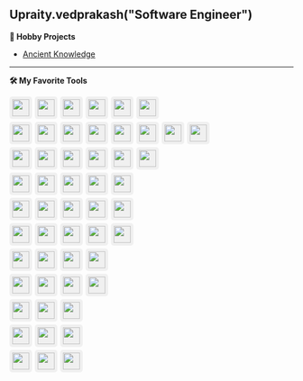 
## Upraity.vedprakash("Software Engineer")

**🎨 Hobby Projects**

- [Ancient Knowledge](https://www.ancientknowledge.in)

---

**🛠️ My Favorite Tools**

<div style="display: flex; align-items: center; gap: 5px; margin-bottom: 5px;">
<img src="https://registry.npmmirror.com/@lobehub/icons-static-png/latest/files/light/openai.png" style="height: 30px; background: #f0f0f0; padding: 5px; border-radius: 5px;"/>
<img src="https://registry.npmmirror.com/@lobehub/icons-static-png/latest/files/light/claude-color.png" style="height: 30px; background: #f0f0f0; padding: 5px; border-radius: 5px;"/>
<img src="https://registry.npmmirror.com/@lobehub/icons-static-png/latest/files/light/gemini-color.png" style="height: 30px; background: #f0f0f0; padding: 5px; border-radius: 5px;"/>
<img src="https://registry.npmmirror.com/@lobehub/icons-static-png/latest/files/light/huggingface-color.png" style="height: 30px; background: #f0f0f0; padding: 5px; border-radius: 5px;"/>
<img src="https://registry.npmmirror.com/@lobehub/icons-static-png/latest/files/light/perplexity-color.png" style="height: 30px; background: #f0f0f0; padding: 5px; border-radius: 5px;"/>
<img src="https://registry.npmmirror.com/@lobehub/icons-static-png/latest/files/light/githubcopilot.png" style="height: 30px; background: #f0f0f0; padding: 5px; border-radius: 5px;"/>
</div>


<div style="display: flex; align-items: center; gap: 5px; margin-bottom: 5px;">
<img src="https://cdn.jsdelivr.net/gh/devicons/devicon@latest/icons/amazonwebservices/amazonwebservices-original-wordmark.svg" style="height: 30px; background: #f0f0f0; padding: 5px; border-radius: 5px;" />
<img src="https://cdn.jsdelivr.net/gh/devicons/devicon@latest/icons/googlecloud/googlecloud-original.svg" style="height: 30px; background: #f0f0f0; padding: 5px; border-radius: 5px;" />
<img src="https://cdn.jsdelivr.net/gh/devicons/devicon@latest/icons/docker/docker-original.svg" style="height: 30px; background: #f0f0f0; padding: 5px; border-radius: 5px;" />
<img src="https://cdn.jsdelivr.net/gh/devicons/devicon@latest/icons/kubernetes/kubernetes-original.svg" style="height: 30px; background: #f0f0f0; padding: 5px; border-radius: 5px;" />
<img src="https://cdn.jsdelivr.net/gh/devicons/devicon@latest/icons/terraform/terraform-original.svg" style="height: 30px; background: #f0f0f0; padding: 5px; border-radius: 5px;" />
<img src="https://cdn.jsdelivr.net/gh/devicons/devicon@latest/icons/githubactions/githubactions-original.svg" style="height: 30px; background: #f0f0f0; padding: 5px; border-radius: 5px;" />
<img src="https://cdn.jsdelivr.net/gh/devicons/devicon@latest/icons/jenkins/jenkins-original.svg" style="height: 30px; background: #f0f0f0; padding: 5px; border-radius: 5px;" />
<img src="https://cdn.jsdelivr.net/gh/devicons/devicon@latest/icons/cloudflare/cloudflare-original.svg" style="height: 30px; background: #f0f0f0; padding: 5px; border-radius: 5px;" />
</div>

<div style="display: flex; align-items: center; gap: 5px; margin-bottom: 5px;">
  <img src="https://cdn.jsdelivr.net/gh/devicons/devicon@latest/icons/python/python-original.svg" style="height: 30px; background: #f0f0f0; padding: 5px; border-radius: 5px;" />
  <img src="https://cdn.jsdelivr.net/gh/devicons/devicon@latest/icons/django/django-plain.svg" style="height: 30px; background: #f0f0f0; padding: 5px; border-radius: 5px;" />
  <img src="https://cdn.jsdelivr.net/gh/devicons/devicon@latest/icons/djangorest/djangorest-original.svg" style="height: 30px; background: #f0f0f0; padding: 5px; border-radius: 5px;" />
  <img src="https://cdn.jsdelivr.net/gh/devicons/devicon@latest/icons/flask/flask-original.svg" style="height: 30px; background: #f0f0f0; padding: 5px; border-radius: 5px;" />
  <img src="https://cdn.jsdelivr.net/gh/devicons/devicon@latest/icons/fastapi/fastapi-original.svg" style="height: 30px; background: #f0f0f0; padding: 5px; border-radius: 5px;" />
  <img src="https://cdn.jsdelivr.net/gh/devicons/devicon@latest/icons/anaconda/anaconda-original.svg" style="height: 30px; background: #f0f0f0; padding: 5px; border-radius: 5px;" />
</div>

<div style="display: flex; align-items: center; gap: 5px; margin-bottom: 5px;">
  <img src="https://cdn.jsdelivr.net/gh/devicons/devicon@latest/icons/javascript/javascript-original.svg" style="height: 30px; background: #f0f0f0; padding: 5px; border-radius: 5px;" />
  <img src="https://cdn.jsdelivr.net/gh/devicons/devicon@latest/icons/typescript/typescript-original.svg" style="height: 30px; background: #f0f0f0; padding: 5px; border-radius: 5px;" />
  <img src="https://cdn.jsdelivr.net/gh/devicons/devicon@latest/icons/nodejs/nodejs-original.svg" style="height: 30px; background: #f0f0f0; padding: 5px; border-radius: 5px;" />
  <img src="https://cdn.jsdelivr.net/gh/devicons/devicon@latest/icons/nextjs/nextjs-original.svg" style="height: 30px; background: #f0f0f0; padding: 5px; border-radius: 5px;" />
  <img src="https://cdn.jsdelivr.net/gh/devicons/devicon@latest/icons/react/react-original.svg" style="height: 30px; background: #f0f0f0; padding: 5px; border-radius: 5px;" />
</div>

<div style="display: flex; align-items: center; gap: 5px; margin-bottom: 5px;">
  <img src="https://cdn.jsdelivr.net/gh/devicons/devicon@latest/icons/azuresqldatabase/azuresqldatabase-original.svg" style="height: 30px; background: #f0f0f0; padding: 5px; border-radius: 5px;" />
  <img src="https://cdn.jsdelivr.net/gh/devicons/devicon@latest/icons/postgresql/postgresql-original.svg" style="height: 30px; background: #f0f0f0; padding: 5px; border-radius: 5px;" />
  <img src="https://cdn.jsdelivr.net/gh/devicons/devicon@latest/icons/mongodb/mongodb-original.svg" style="height: 30px; background: #f0f0f0; padding: 5px; border-radius: 5px;" />
  <img src="https://cdn.jsdelivr.net/gh/devicons/devicon@latest/icons/elasticsearch/elasticsearch-original.svg" style="height: 30px; background: #f0f0f0; padding: 5px; border-radius: 5px;" />
  <img src="https://cdn.jsdelivr.net/gh/devicons/devicon@latest/icons/redis/redis-original.svg" style="height: 30px; background: #f0f0f0; padding: 5px; border-radius: 5px;" />
</div>

<div style="display: flex; align-items: center; gap: 5px; margin-bottom: 5px;">
  <img src="https://cdn.jsdelivr.net/gh/devicons/devicon@latest/icons/figma/figma-original.svg" style="height: 30px; background: #f0f0f0; padding: 5px; border-radius: 5px;" />
  <img src="https://cdn.jsdelivr.net/gh/devicons/devicon@latest/icons/html5/html5-original.svg" style="height: 30px; background: #f0f0f0; padding: 5px; border-radius: 5px;" />
  <img src="https://cdn.jsdelivr.net/gh/devicons/devicon@latest/icons/css3/css3-original.svg" style="height: 30px; background: #f0f0f0; padding: 5px; border-radius: 5px;" />
  <img src="https://cdn.jsdelivr.net/gh/devicons/devicon@latest/icons/photoshop/photoshop-original.svg" style="height: 30px; background: #f0f0f0; padding: 5px; border-radius: 5px;" />
  <img src="https://cdn.jsdelivr.net/gh/devicons/devicon@latest/icons/canva/canva-original.svg" style="height: 30px; background: #f0f0f0; padding: 5px; border-radius: 5px;" />
</div>

<div style="display: flex; align-items: center; gap: 5px; margin-bottom: 5px;">
  <img src="https://cdn.jsdelivr.net/gh/devicons/devicon@latest/icons/git/git-original.svg" style="height: 30px; background: #f0f0f0; padding: 5px; border-radius: 5px;" />
  <img src="https://cdn.jsdelivr.net/gh/devicons/devicon@latest/icons/github/github-original.svg" style="height: 30px; background: #f0f0f0; padding: 5px; border-radius: 5px;" />
  <img src="https://cdn.jsdelivr.net/gh/devicons/devicon@latest/icons/bash/bash-original.svg" style="height: 30px; background: #f0f0f0; padding: 5px; border-radius: 5px;" />
  <img src="https://cdn.jsdelivr.net/gh/devicons/devicon@latest/icons/graphql/graphql-plain.svg" style="height: 30px; background: #f0f0f0; padding: 5px; border-radius: 5px;" />
</div>

<div style="display: flex; align-items: center; gap: 5px; margin-bottom: 5px;">
  <img src="https://cdn.jsdelivr.net/gh/devicons/devicon@latest/icons/postman/postman-original.svg" style="height: 30px; background: #f0f0f0; padding: 5px; border-radius: 5px;" />
  <img src="https://cdn.jsdelivr.net/gh/devicons/devicon@latest/icons/swagger/swagger-original.svg" style="height: 30px; background: #f0f0f0; padding: 5px; border-radius: 5px;" />
  <img src="https://cdn.jsdelivr.net/gh/devicons/devicon@latest/icons/selenium/selenium-original.svg" style="height: 30px; background: #f0f0f0; padding: 5px; border-radius: 5px;" />
  <img src="https://cdn.jsdelivr.net/gh/devicons/devicon@latest/icons/pytest/pytest-original.svg" style="height: 30px; background: #f0f0f0; padding: 5px; border-radius: 5px;" />
</div>

<div style="display: flex; align-items: center; gap: 5px; margin-bottom: 5px;">
  <img src="https://cdn.jsdelivr.net/gh/devicons/devicon@latest/icons/nginx/nginx-original.svg" style="height: 30px; background: #f0f0f0; padding: 5px; border-radius: 5px;" />
  <img src="https://cdn.jsdelivr.net/gh/devicons/devicon@latest/icons/apache/apache-original.svg" style="height: 30px; background: #f0f0f0; padding: 5px; border-radius: 5px;" />
  <img src="https://cdn.jsdelivr.net/gh/devicons/devicon@latest/icons/cloudflareworkers/cloudflareworkers-original.svg" style="height: 30px; background: #f0f0f0; padding: 5px; border-radius: 5px;" />
</div>

<div style="display: flex; align-items: center; gap: 5px; margin-bottom: 5px;">
  <img src="https://cdn.jsdelivr.net/gh/devicons/devicon@latest/icons/vscode/vscode-original.svg" style="height: 30px; background: #f0f0f0; padding: 5px; border-radius: 5px;" />
  <img src="https://cdn.jsdelivr.net/gh/devicons/devicon@latest/icons/pycharm/pycharm-original.svg" style="height: 30px; background: #f0f0f0; padding: 5px; border-radius: 5px;" />
  <img src="https://cdn.jsdelivr.net/gh/devicons/devicon@latest/icons/vim/vim-original.svg" style="height: 30px; background: #f0f0f0; padding: 5px; border-radius: 5px;" />
</div>

<div style="display: flex; align-items: center; gap: 5px; margin-bottom: 5px;">
  <img src="https://cdn.jsdelivr.net/gh/devicons/devicon@latest/icons/linux/linux-original.svg" style="height: 30px; background: #f0f0f0; padding: 5px; border-radius: 5px;" />
  <img src="https://cdn.jsdelivr.net/gh/devicons/devicon@latest/icons/windows11/windows11-original.svg" style="height: 30px; background: #f0f0f0; padding: 5px; border-radius: 5px;" />
  <img src="https://cdn.jsdelivr.net/gh/devicons/devicon@latest/icons/apple/apple-original.svg" style="height: 30px; background: #f0f0f0; padding: 5px; border-radius: 5px;" />
</div>
